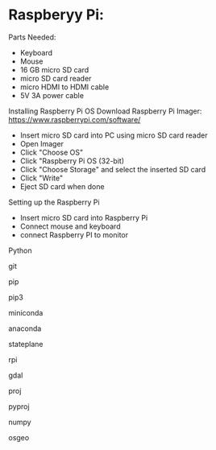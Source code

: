 # Raspberyy Pi:
Parts Needed:
  * Keyboard
  * Mouse
  * 16 GB micro SD card
  * micro SD card reader
  * micro HDMI to HDMI cable
  * 5V 3A power cable

Installing Raspberry Pi OS
Download Raspberry Pi Imager:
https://www.raspberrypi.com/software/


* Insert micro SD card into PC using micro SD card reader
* Open Imager
* Click "Choose OS"
* Click "Raspberry Pi OS (32-bit)
* Click "Choose Storage" and select the inserted SD card
* Click "Write"
* Eject SD card when done

Setting up the Raspberry Pi
* Insert micro SD card into Raspberry Pi
* Connect mouse and keyboard
* connect Raspberry PI to monitor


Python

git

pip

pip3

miniconda

anaconda

stateplane

rpi

gdal

proj

pyproj

numpy

osgeo

